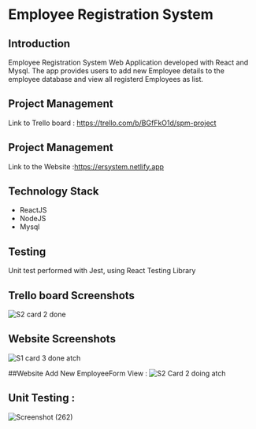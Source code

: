 # Employee Registration System
## Introduction
Employee Registration System Web Application developed with React and Mysql. The app provides users to add new Employee details to the employee database and view all registerd Employees as list.

## Project Management
Link to Trello board : https://trello.com/b/BGfFkO1d/spm-project

## Project Management
Link to the Website :https://ersystem.netlify.app

## Technology Stack
- ReactJS
- NodeJS
- Mysql

## Testing
Unit test performed with Jest, using React Testing Library

## Trello board Screenshots
![S2 card 2 done](https://user-images.githubusercontent.com/60146889/136686743-80fd4ef7-1250-45bf-bf42-860b19e6a527.PNG)

## Website Screenshots
![S1 card 3 done atch](https://user-images.githubusercontent.com/60146889/136686768-acea269a-1b12-41e6-bb67-df1e836da2a3.PNG)

##Website Add New EmployeeForm View :
![S2 Card 2 doing atch](https://user-images.githubusercontent.com/60146889/136686777-455c5519-82b4-481e-bc28-3ea0cf6bf933.PNG)



## Unit Testing :
![Screenshot (262)](https://user-images.githubusercontent.com/60146889/136688919-e173c8fd-5f30-4c81-8ee0-bde32fe2338a.png)

